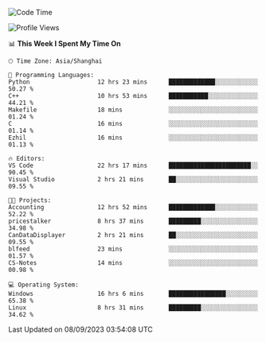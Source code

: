 <!--START_SECTION:waka-->
![Code Time](http://img.shields.io/badge/Code%20Time-1%2C238%20hrs%2012%20mins-blue)

![Profile Views](http://img.shields.io/badge/Profile%20Views-0-blue)

📊 **This Week I Spent My Time On** 

```text
🕑︎ Time Zone: Asia/Shanghai

💬 Programming Languages: 
Python                   12 hrs 23 mins      █████████████░░░░░░░░░░░░   50.27 % 
C++                      10 hrs 53 mins      ███████████░░░░░░░░░░░░░░   44.21 % 
Makefile                 18 mins             ░░░░░░░░░░░░░░░░░░░░░░░░░   01.24 % 
C                        16 mins             ░░░░░░░░░░░░░░░░░░░░░░░░░   01.14 % 
Ezhil                    16 mins             ░░░░░░░░░░░░░░░░░░░░░░░░░   01.13 % 

🔥 Editors: 
VS Code                  22 hrs 17 mins      ███████████████████████░░   90.45 % 
Visual Studio            2 hrs 21 mins       ██░░░░░░░░░░░░░░░░░░░░░░░   09.55 % 

🐱‍💻 Projects: 
Accounting               12 hrs 52 mins      █████████████░░░░░░░░░░░░   52.22 % 
pricestalker             8 hrs 37 mins       █████████░░░░░░░░░░░░░░░░   34.98 % 
CanDataDisplayer         2 hrs 21 mins       ██░░░░░░░░░░░░░░░░░░░░░░░   09.55 % 
blfeed                   23 mins             ░░░░░░░░░░░░░░░░░░░░░░░░░   01.57 % 
CS-Notes                 14 mins             ░░░░░░░░░░░░░░░░░░░░░░░░░   00.98 % 

💻 Operating System: 
Windows                  16 hrs 6 mins       ████████████████░░░░░░░░░   65.38 % 
Linux                    8 hrs 31 mins       █████████░░░░░░░░░░░░░░░░   34.62 % 
```


 Last Updated on 08/09/2023 03:54:08 UTC
<!--END_SECTION:waka-->